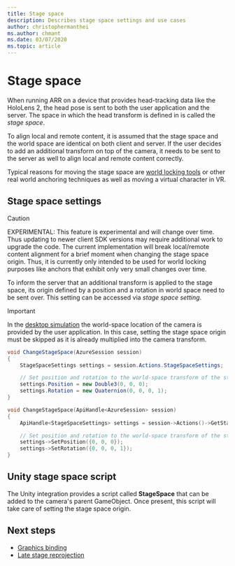 ```yaml
---
title: Stage space
description: Describes stage space settings and use cases
author: christophermanthei
ms.author: chmant
ms.date: 03/07/2020
ms.topic: article
---
```


# Stage space

When running ARR on a device that provides head-tracking data like the HoloLens 2, the head pose is sent to both the user application and the server. The space in which the head transform is defined in is called the *stage space*.

To align local and remote content, it is assumed that the stage space and the world space are identical on both client and server. If the user decides to add an additional transform on top of the camera, it needs to be sent to the server as well to align local and remote content correctly.

Typical reasons for moving the stage space are [world locking tools](https://microsoft.github.io/MixedReality-WorldLockingTools-Unity/README.html) or other real world anchoring techniques as well as moving a virtual character in VR.

## Stage space settings

> [!CAUTION]
> EXPERIMENTAL: This feature is experimental and will change over time. Thus updating to newer client SDK versions may require additional work to upgrade the code. The current implementation will break local/remote content alignment for a brief moment when changing the stage space origin.
Thus, it is currently only intended to be used for world locking purposes like anchors that exhibit only very small changes over time.

To inform the server that an additional transform is applied to the stage space, its origin defined by a position and a rotation in world space need to be sent over. This setting can be accessed via *stage space setting*.

> [!IMPORTANT]
> In the [desktop simulation](../../concepts/graphics-bindings.md) the world-space location of the camera is provided by the user application. In this case, setting the stage space origin must be skipped as it is already multiplied into the camera transform.

```cs
void ChangeStageSpace(AzureSession session)
{
    StageSpaceSettings settings = session.Actions.StageSpaceSettings;

    // Set position and rotation to the world-space transform of the stage space.
    settings.Position = new Double3(0, 0, 0);
    settings.Rotation = new Quaternion(0, 0, 0, 1);
}
```

```cpp
void ChangeStageSpace(ApiHandle<AzureSession> session)
{
    ApiHandle<StageSpaceSettings> settings = session->Actions()->GetStageSpaceSettings();

    // Set position and rotation to the world-space transform of the stage space.
    settings->SetPosition({0, 0, 0});
    settings->SetRotation({0, 0, 0, 1});
}
```

## Unity stage space script

The Unity integration provides a script called **StageSpace** that can be added to the camera's parent GameObject. Once present, this script will take care of setting the stage space origin.

## Next steps

* [Graphics binding](../../concepts/graphics-bindings.md)
* [Late stage reprojection](late-stage-reprojection.md)
